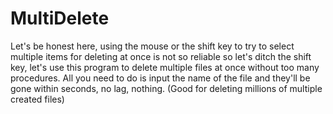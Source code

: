 # MultiDelete
Let's be honest here, using the mouse or the shift key to try to select multiple items for deleting at once is not so reliable
so let's ditch the shift key, let's use this program to delete multiple files at once without too many procedures.
All you need to do is input the name of the file and they'll be gone within seconds, no lag, nothing.
(Good for deleting millions of multiple created files)
